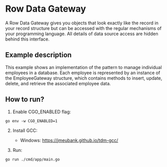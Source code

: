 # Row Data Gateway

A Row Data Gateway gives you objects that look exactly like the record in your record structure but can be accessed with the regular mechanisms of your programming language. All details of data source access are hidden behind this interface.

## Example description

This example shows an implementation of the pattern to manage individual employees in a database. Each employee is represented by an instance of the EmployeeGateway structure, which contains methods to insert, update, delete, and retrieve the associated employee data.

## How to run?

1. Enable CGO_ENABLED flag:

```
go env -w CGO_ENABLED=1
```

2. Install GCC:

   - Windows: https://jmeubank.github.io/tdm-gcc/

3. Run:

```
go run ./cmd/app/main.go
```
